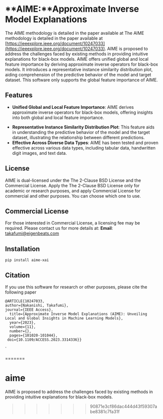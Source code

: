 # **AIME:**Approximate Inverse Model Explanations
The AIME methodology is detailed in the paper available at The AIME methodology is detailed in the paper available at [https://ieeexplore.ieee.org/document/10247033](https://ieeexplore.ieee.org/document/10247033). AIME is proposed to address the challenges faced by existing methods in providing intuitive explanations for black-box models. AIME offers unified global and local feature importance by deriving approximate inverse operators for black-box models. It introduces a representative instance similarity distribution plot, aiding comprehension of the predictive behavior of the model and target dataset. This software only supports the global feature importance of AIME.
## Features
- **Unified Global and Local Feature Importance**: AIME derives approximate inverse operators for black-box models, offering insights into both global and local feature importance.
* **Representative Instance Similarity Distribution Plot**: This feature aids in understanding the predictive behavior of the model and the target dataset, illustrating the relationship between different predictions.
* **Effective Across Diverse Data Types**: AIME has been tested and proven effective across various data types, including tabular data, handwritten digit images, and text data.
## **License**
AIME is dual-licensed under the The 2-Clause BSD License and the Commercial License. Apply the The 2-Clause BSD License only for academic or research purposes, and apply Commercial License for commercial and other purposes. You can choose which one to use.
## **Commercial License**
For those interested in Commercial License, a licensing fee may be required. Please contact us for more details at:
**Email**: [takafumi@eigenbeats.com](mailto:takafumi@eigenbeats.com)
## Installation
```
pip install aime-xai
```
## Citation
If you use this software for research or other purposes, please cite the following paper
```
@ARTICLE{10247033,
author={Nakanishi, Takafumi},
journal={IEEE Access}, 
  title={Approximate Inverse Model Explanations (AIME): Unveiling Local and Global Insights in Machine Learning Models}, 
  year={2023},
  volume={11},
  number={},
  pages={101020-101044},
 doi={10.1109/ACCESS.2023.3314336}}
```
`



=======
# aime
 AIME is proposed to address the challenges faced by existing methods in providing intuitive explanations for black-box models. 
>>>>>>> 90871e3cf86dac444d43f59307abe8381c7fa31f
